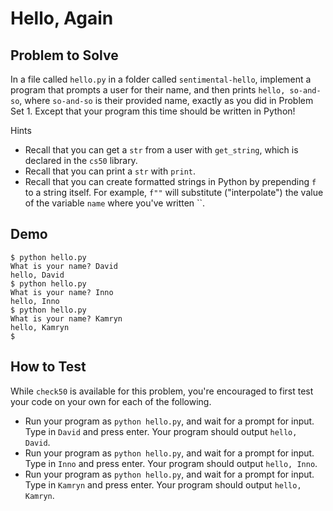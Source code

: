 # Hello, Again

## Problem to Solve

In a file called `hello.py` in a folder called `sentimental-hello`, implement a program that prompts a user for their name, and then prints `hello, so-and-so`, where `so-and-so` is their provided name, exactly as you did in Problem Set 1. Except that your program this time should be written in Python!

Hints

-   Recall that you can get a `str` from a user with `get_string`, which is declared in the `cs50` library.
-   Recall that you can print a `str` with `print`.
-   Recall that you can create formatted strings in Python by prepending `f` to a string itself. For example, `f""` will substitute ("interpolate") the value of the variable `name` where you've written ``.

## Demo

```
$ python hello.py
What is your name? David
hello, David
$ python hello.py
What is your name? Inno
hello, Inno
$ python hello.py
What is your name? Kamryn
hello, Kamryn
$
```

## How to Test

While `check50` is available for this problem, you're encouraged to first test your code on your own for each of the following.

-   Run your program as `python hello.py`, and wait for a prompt for input. Type in `David` and press enter. Your program should output `hello, David`.
-   Run your program as `python hello.py`, and wait for a prompt for input. Type in `Inno` and press enter. Your program should output `hello, Inno`.
-   Run your program as `python hello.py`, and wait for a prompt for input. Type in `Kamryn` and press enter. Your program should output `hello, Kamryn`.
